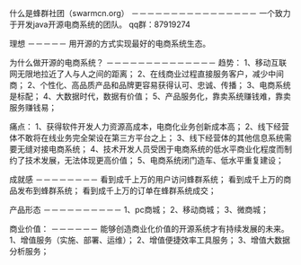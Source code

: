 什么是蜂群社团（swarmcn.org）
－－－－－－－－－－－－－－－－
一个致力于开发java开源电商系统的团队。
qq群：87919274

理想
－－－－－
用开源的方式实现最好的电商系统生态。

为什么做开源的电商系统？
－－－－－－－－－－－－－－
趋势：
1、移动互联网无限地拉近了人与人之间的距离；
2、在线商业过程直接服务客户，减少中间商；
2、个性化、高品质产品和品牌更容易获得认可、忠诚、传播；
3、电商系统是标配；
4、大数据时代，数据有价值；
5、产品服务化，靠卖系统赚钱难，靠卖服务赚钱易；

痛点：
1、获得软件开发人力资源高成本，电商化业务创新成本高；
2、线下经营体不敢将在线业务完全架设在第三方平台之上；
3、线下经营体的其他信息系统需要无缝对接电商系统；
4、技术开发人员受困于电商系统的低水平商业化程度而制约了技术发展，无法体现更高价值；
5、电商系统闭门造车、低水平重复建设；

成就感
－－－－－－－－
看到成千上万的用户访问蜂群系统；
看到成千上万的商品发布到蜂群系统；
看到成千上万的订单在蜂群系统成交；

产品形态
－－－－－－－－－－
1、pc商城；
2、移动商城；
3、微商城；

商业价值：
－－－－－－
能够创造商业化价值的开源系统才有持续发展的未来。
1、增值服务（实施、部署、运维）；
2、增值便捷效率工具服务；
3、增值大数据分析服务；

